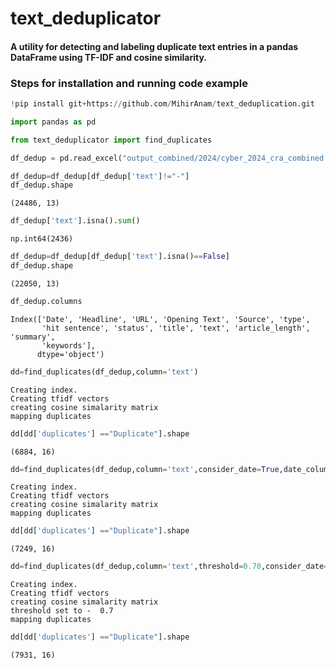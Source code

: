 # text_deduplicator

#### A utility for detecting and labeling duplicate text entries in a pandas DataFrame using TF-IDF and cosine similarity.

### Steps for installation and running code example


```python
!pip install git+https://github.com/MihirAnam/text_deduplication.git
```


```python
import pandas as pd
```


```python
from text_deduplicator import find_duplicates
```


```python
df_dedup = pd.read_excel("output_combined/2024/cyber_2024_cra_combined.xlsx")
```


```python
df_dedup=df_dedup[df_dedup['text']!="-"]
df_dedup.shape
```




    (24486, 13)




```python
df_dedup['text'].isna().sum()
```




    np.int64(2436)




```python
df_dedup=df_dedup[df_dedup['text'].isna()==False]
df_dedup.shape
```




    (22050, 13)




```python
df_dedup.columns
```




    Index(['Date', 'Headline', 'URL', 'Opening Text', 'Source', 'type',
           'hit sentence', 'status', 'title', 'text', 'article_length', 'summary',
           'keywords'],
          dtype='object')




```python
dd=find_duplicates(df_dedup,column='text')
```

    Creating index.
    Creating tfidf vectors
    creating cosine simalarity matrix
    mapping duplicates
    


```python
dd[dd['duplicates'] =="Duplicate"].shape
```




    (6884, 16)




```python
dd=find_duplicates(df_dedup,column='text',consider_date=True,date_column="Date",sub_check=True)
```

    Creating index.
    Creating tfidf vectors
    creating cosine simalarity matrix
    mapping duplicates
    


```python
dd[dd['duplicates'] =="Duplicate"].shape
```




    (7249, 16)




```python
dd=find_duplicates(df_dedup,column='text',threshold=0.70,consider_date=True,date_column="Date",sub_check=True)
```

    Creating index.
    Creating tfidf vectors
    creating cosine simalarity matrix
    threshold set to -  0.7
    mapping duplicates
    


```python
dd[dd['duplicates'] =="Duplicate"].shape
```




    (7931, 16)




```python

```
